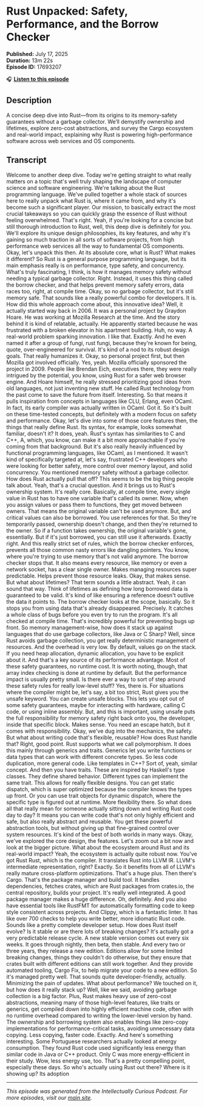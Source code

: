 # Rust Unpacked: Safety, Performance, and the Borrow Checker

**Published:** July 17, 2025  
**Duration:** 13m 22s  
**Episode ID:** 17693207

🎧 **[Listen to this episode](https://intellectuallycurious.buzzsprout.com/2529712/episodes/17693207-rust-unpacked-safety-performance-and-the-borrow-checker)**

## Description

A concise deep dive into Rust—from its origins to its memory-safety guarantees without a garbage collector. We’ll demystify ownership and lifetimes, explore zero-cost abstractions, and survey the Cargo ecosystem and real-world impact, explaining why Rust is powering high-performance software across web services and OS components.

## Transcript

Welcome to another deep dive. Today we're getting straight to what really matters on a topic that's well truly shaping the landscape of computer science and software engineering. We're talking about the Rust programming language. We've pulled together a whole stack of sources here to really unpack what Rust is, where it came from, and why it's become such a significant player. Our mission, to basically extract the most crucial takeaways so you can quickly grasp the essence of Rust without feeling overwhelmed. That's right. Yeah, if you're looking for a concise but still thorough introduction to Rust, well, this deep dive is definitely for you. We'll explore its unique design philosophies, its key features, and why it's gaining so much traction in all sorts of software projects, from high performance web services all the way to fundamental OS components. Okay, let's unpack this then. At its absolute core, what is Rust? What makes it different? So Rust is a general purpose programming language, but its main emphasis really is on performance, type safety, and concurrency. What's truly fascinating, I think, is how it manages memory safety without needing a typical garbage collector. Right. Instead, it uses this thing called the borrow checker, and that helps prevent memory safety errors, data races too, right, at compile time. Okay, so no garbage collector, but it's still memory safe. That sounds like a really powerful combo for developers. It is. How did this whole approach come about, this innovative idea? Well, it actually started way back in 2006. It was a personal project by Graydon Hoare. He was working at Mozilla Research at the time. And the story behind it is kind of relatable, actually. He apparently started because he was frustrated with a broken elevator in his apartment building. Huh, no way. A real-world problem sparking innovation. I like that. Exactly. And he even named it after a group of fungi, rust fungi, because they're known for being, quote, over-engineered for survival. It's kind of a nod to its robust design goals. That really humanizes it. Okay, so personal project first, but then Mozilla got involved officially. Yes, yeah. Mozilla officially sponsored the project in 2009. People like Brendan Eich, executives there, they were really intrigued by the potential, you know, using Rust for a safer web browser engine. And Hoare himself, he really stressed prioritizing good ideas from old languages, not just inventing new stuff. He called Rust technology from the past come to save the future from itself. Interesting. So that means it pulls inspiration from concepts in languages like CLU, Erlang, even OCaml. In fact, its early compiler was actually written in OCaml. Got it. So it's built on these time-tested concepts, but definitely with a modern focus on safety and performance. Okay, let's dive into some of those core features then, the things that really define Rust. Its syntax, for example, looks somewhat familiar, doesn't it? It does, yeah. Rust's syntax has similarities to C and C++, A, which, you know, can make it a bit more approachable if you're coming from that background. But it's also really heavily influenced by functional programming languages, like OCaml, as I mentioned. It wasn't kind of specifically targeted at, let's say, frustrated C++ developers who were looking for better safety, more control over memory layout, and solid concurrency. You mentioned memory safety without a garbage collector. How does Rust actually pull that off? This seems to be the big thing people talk about. Yeah, that's a crucial question. And it brings us to Rust's ownership system. It's really core. Basically, at compile time, every single value in Rust has to have one variable that's called its owner. Now, when you assign values or pass them to functions, they get moved between owners. That means the original variable can't be used anymore. But, and critical values can also be borrowed. You use references for that. So they're temporarily passed, ownership doesn't change, and then they're returned to the owner. So if a function takes ownership, the original variable's gone, essentially. But if it's just borrowed, you can still use it afterwards. Exactly right. And this really strict set of rules, which the borrow checker enforces, prevents all those common nasty errors like dangling pointers. You know, where you're trying to use memory that's not valid anymore. The borrow checker stops that. It also means every resource, like memory or even a network socket, has a clear single owner. Makes managing resources super predictable. Helps prevent those resource leaks. Okay, that makes sense. But what about lifetimes? That term sounds a little abstract. Yeah, it can sound that way. Think of lifetimes as defining how long borrowed data is guaranteed to be valid. It's kind of like ensuring a reference doesn't outlive the data it points to. The borrow checker looks at the scope, basically. So it stops you from using data that's already disappeared. Precisely. It catches a whole class of bugs before you even try to run the program. It's all checked at compile time. That's incredibly powerful for preventing bugs up front. So memory management-wise, how does it stack up against languages that do use garbage collectors, like Java or C Sharp? Well, since Rust avoids garbage collection, you get really deterministic management of resources. And the overhead is very low. By default, values go on the stack. If you need heap allocation, dynamic allocation, you have to be explicit about it. And that's a key source of its performance advantage. Most of these safety guarantees, no runtime cost. It is worth noting, though, that array index checking is done at runtime by default. But the performance impact is usually pretty small. Is there ever a way to sort of step around these safety rules for really low-level stuff? Yes, there is. For situations where the compiler might be, let's say, a bit too strict, Rust gives you the unsafe keyword. You can create unsafe blocks. This lets you opt out of some safety guarantees, maybe for interacting with hardware, calling C code, or using inline assembly. But, and this is important, using unsafe puts the full responsibility for memory safety right back onto you, the developer, inside that specific block. Makes sense. You need an escape hatch, but it comes with responsibility. Okay, we've dug into the mechanics, the safety. But what about writing code that's flexible, reusable? How does Rust handle that? Right, good point. Rust supports what we call polymorphism. It does this mainly through generics and traits. Generics let you write functions or data types that can work with different concrete types. So less code duplication, more general code. Like templates in C++? Sort of, yeah, similar concept. And then you have traits. These are inspired by Haskell's type classes. They define shared behavior. Different types can implement the same trait. This allows for really flexible designs. You can get static dispatch, which is super optimized because the compiler knows the types up front. Or you can use trait objects for dynamic dispatch, where the specific type is figured out at runtime. More flexibility there. So what does all that really mean for someone actually sitting down and writing Rust code day to day? It means you can write code that's not only highly efficient and safe, but also really abstract and reusable. You get these powerful abstraction tools, but without giving up that fine-grained control over system resources. It's kind of the best of both worlds in many ways. Okay, we've explored the core design, the features. Let's zoom out a bit now and look at the bigger picture. What about the ecosystem around Rust and its real-world impact? Yeah, the ecosystem is actually quite robust now. You've got Rust Rust, which is the compiler. It translates Rust into LLVM IR. LLVM's intermediate representation, right? Exactly. So it benefits from all of LLVM's really mature cross-platform optimizations. That's a huge plus. Then there's Cargo. That's the package manager and build tool. It handles dependencies, fetches crates, which are Rust packages from crates.io, the central repository, builds your project. It's really well integrated. A good package manager makes a huge difference. Oh, definitely. And you also have essential tools like RustFMT for automatically formatting code to keep style consistent across projects. And Clippy, which is a fantastic linter. It has like over 700 checks to help you write better, more idiomatic Rust code. Sounds like a pretty complete developer setup. How does Rust itself evolve? Is it stable or are there lots of breaking changes? It's actually got a very predictable release cycle. A new stable version comes out every six weeks. It goes through nightly, then beta, then stable. And every two or three years, they release a new edition. Editions allow for some limited breaking changes, things they couldn't do otherwise, but they ensure that crates built with different editions can still work together. And they provide automated tooling, Cargo Fix, to help migrate your code to a new edition. So it's managed pretty well. That sounds quite developer-friendly, actually. Minimizing the pain of updates. What about performance? We touched on it, but how does it really stack up? Well, like we said, avoiding garbage collection is a big factor. Plus, Rust makes heavy use of zero-cost abstractions, meaning many of those high-level features, like traits or generics, get compiled down into highly efficient machine code, often with no runtime overhead compared to writing the lower-level version by hand. The ownership and borrowing system also enables things like zero-copy implementations for performance-critical tasks, avoiding unnecessary data copying. Less copying, faster code. Exactly. And here's something interesting. Some Portuguese researchers actually looked at energy consumption. They found Rust code used significantly less energy than similar code in Java or C++ product. Only C was more energy-efficient in their study. Wow, less energy use, too. That's a pretty compelling point, especially these days. So who's actually using Rust out there? Where is it showing up? Its adoption

---
*This episode was generated from the Intellectually Curious Podcast. For more episodes, visit our [main site](https://intellectuallycurious.buzzsprout.com).*
